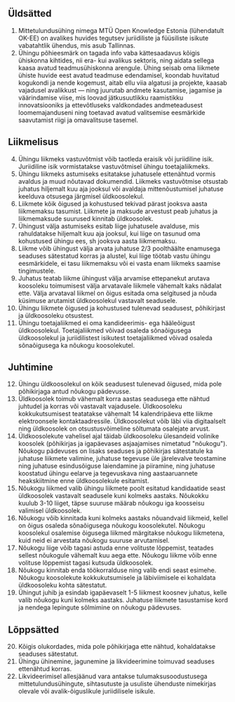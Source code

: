 ## Üldsätted
1. Mittetulundusühing nimega MTÜ Open Knowledge Estonia (lühendatult OK-EE) on avalikes huvides tegutsev juriidiliste ja füüsiliste isikute vabatahtlik ühendus, mis asub Tallinnas.
2. Ühingu põhieesmärk on tagada info vaba kättesaadavus kõigis ühiskonna kihtides, nii era- kui avalikus sektoris, ning aidata sellega kaasa avatud teadmusühiskonna arengule. Ühing seisab oma liikmete ühiste huvide eest avatud teadmuse edendamisel, koondab huvitatud kogukondi ja nende kogemust, aitab ellu viia algatusi ja projekte, kaasab vajadusel avalikkust — ning juurutab andmete kasutamise, jagamise ja väärindamise viise, mis loovad jätkusuutlikku raamistikku innovatsiooniks ja ettevõtluseks valdkondades andmeteadusest loomemajanduseni ning toetavad avatud valitsemise eesmärkide saavutamist riigi ja omavalitsuse tasemel.
## Liikmelisus
4. Ühingu liikmeks vastuvõtmist võib taotleda eraisik või juriidiline isik. Juriidiline isik vormistatakse vastuvõtmisel ühingu toetajaliikmeks.
5. Ühingu liikmeks astumiseks esitatakse juhatusele ettenähtud vormis avaldus ja muud nõutavad dokumendid. Liikmeks vastuvõtmise otsustab juhatus hiljemalt kuu aja jooksul või avaldaja mittenõustumisel juhatuse keelduva otsusega järgmisel üldkoosolekul.
6. Liikmete kõik õigused ja kohustused tekivad pärast jooksva aasta liikmemaksu tasumist. Liikmete ja maksude arvestust peab juhatus ja liikmemaksude suurused kinnitab üldkoosolek.
7. Ühingust välja astumiseks esitab liige juhatusele avalduse, mis rahuldatakse hiljemalt kuu aja jooksul, kui liige on tasunud oma kohustused ühingu ees, sh jooksva aasta liikmemaksu.
8. Liikme võib ühingust välja arvata juhatuse 2/3 poolthäälte enamusega seaduses sätestatud korras ja alustel, kui liige töötab vastu ühingu eesmärkidele, ei tasu liikmemaksu või ei vasta enam liikmeks saamise tingimustele.
9. Juhatus teatab liikme ühingust välja arvamise ettepanekut arutava koosoleku toimumisest välja arvatavale liikmele vähemalt kaks nädalat ette. Välja arvataval liikmel on õigus esitada oma selgitused ja nõuda küsimuse arutamist üldkoosolekul vastavalt seadusele.
10. Ühingu liikmete õigused ja kohustused tulenevad seadusest, põhikirjast ja üldkoosoleku otsustest.
11. Ühingu toetajaliikmed ei oma kandideerimis- ega hääleõigust üldkoosolekul. Toetajaliikmed võivad osaleda sõnaõigusega üldkoosolekul ja juriidilistest isikutest toetajaliikmed võivad osaleda sõnaõigusega ka nõukogu koosolekutel.
## Juhtimine
12. Ühingu üldkoosolekul on kõik seadusest tulenevad õigused, mida pole põhikirjaga antud nõukogu pädevusse.
13. Üldkoosolek toimub vähemalt korra aastas seadusega ette nähtud juhtudel ja korras või vastavalt vajadusele. Üldkoosoleku kokkukutsumisest teatatakse vähemalt 14 kalendripäeva ette liikme elektroonsele kontaktaadressile. Üldkoosolekut võib läbi viia digitaalselt ning üldkoosolek on otsustusvõimeline sõltumata osalejate arvust.
14. Üldkoosolekute vahelisel ajal täidab üldkoosoleku ülesandeid volinike koosolek (põhikirjas ja igapäevases asjaajamises nimetatud "nõukogu"). Nõukogu pädevuses on lisaks seaduses ja põhikirjas sätestatule ka juhatuse liikmete valimine, juhatuse tegevuse üle järelevalve teostamine ning juhatuse esindusõiguse laiendamine ja piiramine, ning juhatuse koostatud ühingu eelarve ja tegevuskava ning aastaaruannete heakskiitmine enne üldkoosolekule esitamist.
15. Nõukogu liikmed valib ühingu liikmete poolt esitatud kandidaatide seast üldkoosolek vastavalt seadusele kuni kolmeks aastaks. Nõukokku kuulub 3-10 liiget, täpse suuruse määrab nõukogu iga koosseisu valimisel üldkoosolek.
16. Nõukogu võib kinnitada kuni kolmeks aastaks nõuandvaid liikmeid, kellel on õigus osaleda sõnaõigusega nõukogu koosolekutel. Nõukogu koosolekul osalemise õigusega liikmed märgitakse nõukogu liikmetena, kuid neid ei arvestata nõukogu suuruse arvutamisel.
17. Nõukogu liige võib tagasi astuda enne volituste lõppemist, teatades sellest nõukogule vähemalt kuu aega ette. Nõukogu liikme võib enne volituse lõppemist tagasi kutsuda üldkoosolek.
18. Nõukogu kinnitab enda töökorralduse ning valib endi seast esimehe. Nõukogu koosolekute kokkukutsumisele ja läbiviimisele ei kohaldata üldkoosoleku kohta sätestatut.
19. Ühingut juhib ja esindab igapäevaselt 1-5 liikmest koosnev juhatus, kelle valib nõukogu kuni kolmeks aastaks. Juhatuse liikmete tasustamise kord ja nendega lepingute sõlmimine on nõukogu pädevuses.
## Lõppsätted
20. Kõigis olukordades, mida pole põhikirjaga ette nähtud, kohaldatakse seaduses sätestatut.
21. Ühingu ühinemine, jagunemine ja likvideerimine toimuvad seaduses ettenähtud korras.
22. Likvideerimisel allesjäänud vara antakse tulumaksusoodustusega mittetulundusühingute, sihtasutuste ja usuliste ühenduste nimekirjas olevale või avalik-õiguslikule juriidilisele isikule.
